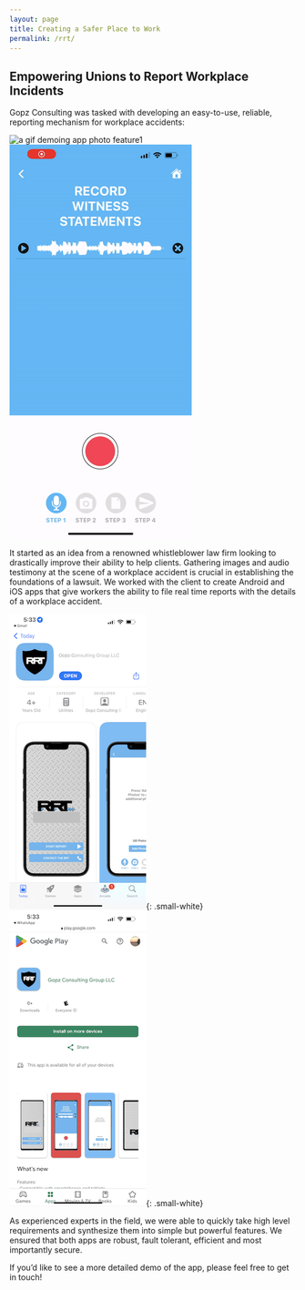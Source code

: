 ```yaml
---
layout: page
title: Creating a Safer Place to Work
permalink: /rrt/
---
```


## Empowering Unions to Report Workplace Incidents

Gopz Consulting was tasked with developing an easy-to-use, reliable, reporting mechanism for workplace accidents:

<img class="large-gif"  src="/assets/img/photo1.gif" alt="a gif demoing app photo feature1" />
<img class="large-gif" src="/assets/img/audio.gif" alt="a gif demoing app photo feature2" />

It started as an idea from a renowned whistleblower law firm looking to drastically improve their ability to help clients. Gathering images and audio testimony at the scene of a workplace accident is crucial in establishing the foundations of a lawsuit. We worked with the client to create Android and iOS apps that give workers the ability to file real time reports with the details of a workplace accident.

![image of app in app store](/assets/img/rrt-apple-store.png){: .small-white}
![image of app in play store](/assets/img/rrt-play-store.png){: .small-white}

As experienced experts in the field, we were able to quickly take high level requirements and synthesize them into simple but powerful features. We ensured that both apps are robust, fault tolerant, efficient and most importantly secure.

If you’d like to see a more detailed demo of the app, please feel free to get in touch!


